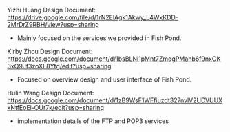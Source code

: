 Yizhi Huang Design Document: https://drive.google.com/file/d/1rN2ElAgk1Akwy_L4WxKDD-2MrDrZ9RBH/view?usp=sharing
- Mainly focused on the services we provided in Fish Pond.

Kirby Zhou Design Document: https://docs.google.com/document/d/1bsBLNi1pMnt7ZmqgPMahb6f9nxOK3xQ9Jf3zoXF8Ytg/edit?usp=sharing
- Focused on overview design and user interface of Fish Pond.

Hulin Wang Design Document: https://docs.google.com/document/d/1zB9WsF1WFfiuzdt327nvlV2UDVUUXxNtfEoEi-OUr7k/edit?usp=sharing
- implementation details of the FTP and POP3 services
